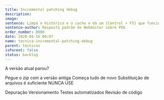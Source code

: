 ```yaml
---
title: Incremental patching debug
description:
image:
sentence: Limpa o histórico e o cache e dá um [Control + F5] que funciona
sentence-author: Resposta padrão do Webmaster sobre POG
order_number: 8000
date: 2020-04-16 00:07
name: tecnica-incremental-patching-debug
parent: tecnicas
isParent: false
status: backlog
---
```


A versão atual parou?

Pegue o zip com a versão antiga
Começa tudo de novo
Substituição de arquivos é suficiente
NUNCA USE

Depuração
Versionamento
Testes automatizados
Revisão de código
